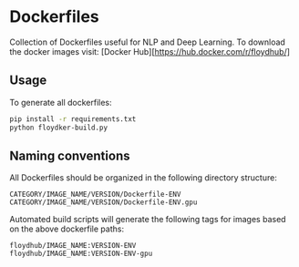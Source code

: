 # Dockerfiles

Collection of Dockerfiles useful for NLP and Deep Learning. To download the docker images
visit: [Docker Hub][https://hub.docker.com/r/floydhub/]


## Usage

To generate all dockerfiles:

```bash
pip install -r requirements.txt
python floydker-build.py
```

## Naming conventions

All Dockerfiles should be organized in the following directory structure:

```
CATEGORY/IMAGE_NAME/VERSION/Dockerfile-ENV
CATEGORY/IMAGE_NAME/VERSION/Dockerfile-ENV.gpu
```

Automated build scripts will generate the following tags for images based on
the above dockerfile paths:

```
floydhub/IMAGE_NAME:VERSION-ENV
floydhub/IMAGE_NAME:VERSION-ENV-gpu
```
